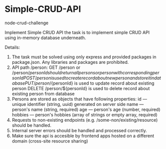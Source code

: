 # Simple-CRUD-API

node-crud-challenge

Implement Simple CRUD API
the task is to implement simple CRUD API using in-memory database underneath.

Details:

1. The task must be solved using only express and provided packages in package.json. Any libraries and packages are prohibited.
2. API path /person:
   GET /person or /person/${personId} should return all persons or person with corresponding 
   personId
   POST /person is used to create record about new person and store it in database
   PUT /person/${personId} is used to update record about existing person
   DELETE /person/${personId} is used to delete record about existing person from database
3. Persons are stored as objects that have following properties:
   id — unique identifier (string, uuid) generated on server side
   name — person's name (string, required)
   age — person's age (number, required)
   hobbies — person's hobbies (array of strings or empty array, required)
4. Requests to non-existing endpoints (e.g. /some-non/existing/resource) should be handled.
5. Internal server errors should be handled and processed correctly.
6. Make sure the api is accesible by frontend apps hosted on a different domain (cross-site resource sharing)
